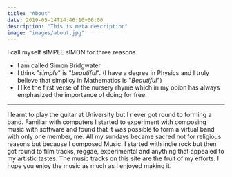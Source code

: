 ```yaml
---
title: "About"
date: 2019-05-14T14:46:10+06:00
description: "This is meta description"
image: "images/about.jpg"
---
```

I call myself sIMPLE sIMON for three reasons.

-	I am called Simon Bridgwater
-	I think "_simple_" is "_beautiful_". (I have a degree in Physics and I truly believe that simplicy in Mathematics is "_Beautiful_") 
-	I like the first verse of the nursery rhyme which in my opion has always emphasized the importance of doing for free.  
   
---
I learnt to play the guitar at University but I never got round to forming a band. Familiar with computers I started to experiment
with composing music with software and found that it was possible to form a virtual band with only one member, me.
All my sundays became sacred not for religious reasons but because I composed Music. I started with indie rock but then got round to
film tracks, reggae, experimental and anything that appealed to my artistic tastes. The music tracks on this site are the fruit of
my efforts. I hope you enjoy the music as much as I enjoyed making it.

